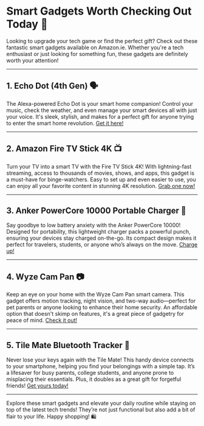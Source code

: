 # Smart Gadgets Worth Checking Out Today 🌟

Looking to upgrade your tech game or find the perfect gift? Check out these fantastic smart gadgets available on Amazon.ie. Whether you're a tech enthusiast or just looking for something fun, these gadgets are definitely worth your attention!

---

## 1. **Echo Dot (4th Gen)** 🗣️
The Alexa-powered Echo Dot is your smart home companion! Control your music, check the weather, and even manage your smart devices all with just your voice. It's sleek, stylish, and makes for a perfect gift for anyone trying to enter the smart home revolution. [Get it here!](https://www.amazon.ie/dp/B07W95M78Q?tag=smartfinds403-21&language=en_IE&linkCode=ll1&ref_=as_li_ss_tl)

---

## 2. **Amazon Fire TV Stick 4K** 📺
Turn your TV into a smart TV with the Fire TV Stick 4K! With lightning-fast streaming, access to thousands of movies, shows, and apps, this gadget is a must-have for binge-watchers. Easy to set up and even easier to use, you can enjoy all your favorite content in stunning 4K resolution. [Grab one now!](https://www.amazon.ie/dp/B07JH7G3CZ?tag=smartfinds403-21&language=en_IE&linkCode=ll1&ref_=as_li_ss_tl)

---

## 3. **Anker PowerCore 10000 Portable Charger** 🔋
Say goodbye to low battery anxiety with the Anker PowerCore 10000! Designed for portability, this lightweight charger packs a powerful punch, ensuring your devices stay charged on-the-go. Its compact design makes it perfect for travelers, students, or anyone who’s always on the move. [Charge up!](https://www.amazon.ie/dp/B0197E8K9G?tag=smartfinds403-21&language=en_IE&linkCode=ll1&ref_=as_li_ss_tl)

---

## 4. **Wyze Cam Pan** 📷
Keep an eye on your home with the Wyze Cam Pan smart camera. This gadget offers motion tracking, night vision, and two-way audio—perfect for pet parents or anyone looking to enhance their home security. An affordable option that doesn't skimp on features, it's a great piece of gadgetry for peace of mind. [Check it out!](https://www.amazon.ie/dp/B07JFL4SL7?tag=smartfinds403-21&language=en_IE&linkCode=ll1&ref_=as_li_ss_tl)

---

## 5. **Tile Mate Bluetooth Tracker** 🔑
Never lose your keys again with the Tile Mate! This handy device connects to your smartphone, helping you find your belongings with a simple tap. It’s a lifesaver for busy parents, college students, and anyone prone to misplacing their essentials. Plus, it doubles as a great gift for forgetful friends! [Get yours today!](https://www.amazon.ie/dp/B07Y9CQK5G?tag=smartfinds403-21&language=en_IE&linkCode=ll1&ref_=as_li_ss_tl)

---

Explore these smart gadgets and elevate your daily routine while staying on top of the latest tech trends! They’re not just functional but also add a bit of flair to your life. Happy shopping! 🛍️
